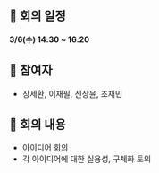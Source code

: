 ## 🫡 회의 일정
**3/6(수) 14:30 ~ 16:20**

## 🫡 참여자
* 장세환, 이재필, 신상윤, 조재민

## 🫡 회의 내용
* 아이디어 회의
* 각 아이디어에 대한 실용성, 구체화 토의
